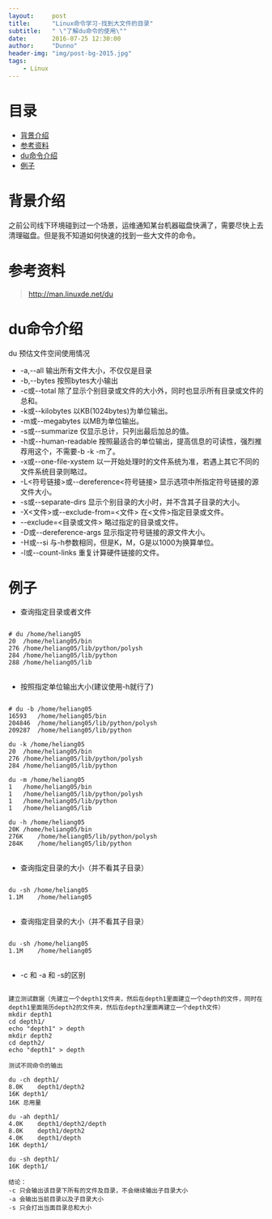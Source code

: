```yaml
---
layout:     post
title:      "Linux命令学习-找到大文件的目录"
subtitle:   " \"了解du命令的使用\""
date:       2016-07-25 12:30:00
author:     "Dunno"
header-img: "img/post-bg-2015.jpg"
tags:
    - Linux
---
```


# 目录

- <a href="#js">背景介绍</a>
- <a href="#ckzl">参考资料</a>
- <a href="#xkd">du命令介绍</a>
- <a href="#tcy">例子</a>


# <a name="js">背景介绍</a>
<p>之前公司线下环境碰到过一个场景，运维通知某台机器磁盘快满了，需要尽快上去清理磁盘。但是我不知道如何快速的找到一些大文件的命令。</p>

# <a name="ckzl">参考资料</a>
> http://man.linuxde.net/du

# <a name="xkd">du命令介绍</a>
<p>du 预估文件空间使用情况</p>

- -a,--all 输出所有文件大小，不仅仅是目录 
- -b,--bytes 按照bytes大小输出
- -c或--total 除了显示个别目录或文件的大小外，同时也显示所有目录或文件的总和。 
- -k或--kilobytes 以KB(1024bytes)为单位输出。 
- -m或--megabytes 以MB为单位输出。 
- -s或--summarize 仅显示总计，只列出最后加总的值。 
- -h或--human-readable 按照最适合的单位输出，提高信息的可读性，强烈推荐用这个，不需要-b -k -m了。 
- -x或--one-file-xystem 以一开始处理时的文件系统为准，若遇上其它不同的文件系统目录则略过。 
- -L<符号链接>或--dereference<符号链接> 显示选项中所指定符号链接的源文件大小。 
- -s或--separate-dirs 显示个别目录的大小时，并不含其子目录的大小。 
- -X<文件>或--exclude-from=<文件> 在<文件>指定目录或文件。 
- --exclude=<目录或文件> 略过指定的目录或文件。 
- -D或--dereference-args 显示指定符号链接的源文件大小。 
- -H或--si 与-h参数相同，但是K，M，G是以1000为换算单位。 
- -l或--count-links 重复计算硬件链接的文件。


# <a name="tcy">例子</a>
	
- 查询指定目录或者文件
<pre>
<code>
# du /home/heliang05
20	/home/heliang05/bin
276	/home/heliang05/lib/python/polysh
284	/home/heliang05/lib/python
288	/home/heliang05/lib
</code>
</pre>

- 按照指定单位输出大小(建议使用-h就行了)
<pre>
<code>
# du -b /home/heliang05
16593	/home/heliang05/bin
204846	/home/heliang05/lib/python/polysh
209287	/home/heliang05/lib/python

du -k /home/heliang05
20	/home/heliang05/bin
276	/home/heliang05/lib/python/polysh
284	/home/heliang05/lib/python

du -m /home/heliang05
1	/home/heliang05/bin
1	/home/heliang05/lib/python/polysh
1	/home/heliang05/lib/python
1	/home/heliang05/lib

du -h /home/heliang05
20K	/home/heliang05/bin
276K	/home/heliang05/lib/python/polysh
284K	/home/heliang05/lib/python
</code>
</pre>

- 查询指定目录的大小（并不看其子目录）
<pre>
<code>
du -sh /home/heliang05
1.1M	/home/heliang05
</code>
</pre>

- 查询指定目录的大小（并不看其子目录）
<pre>
<code>
du -sh /home/heliang05
1.1M	/home/heliang05
</code>
</pre>

- -c 和 -a 和 -s的区别
<pre>
<code>
建立测试数据（先建立一个depth1文件夹，然后在depth1里面建立一个depth的文件，同时在depth1里面简历depth2的文件夹，然后在depth2里面再建立一个depth文件）
mkdir depth1
cd depth1/
echo "depth1" > depth
mkdir depth2
cd depth2/
echo "depth1" > depth

测试不同命令的输出

du -ch depth1/
8.0K	depth1/depth2
16K	depth1/
16K	总用量

du -ah depth1/
4.0K	depth1/depth2/depth
8.0K	depth1/depth2
4.0K	depth1/depth
16K	depth1/

du -sh depth1/
16K	depth1/

结论：
-c 只会输出该目录下所有的文件及目录，不会继续输出子目录大小
-a 会输出当前目录以及子目录大小
-s 只会打出当面目录总和大小
</code>
</pre>











 